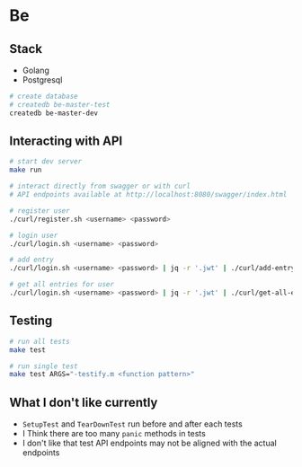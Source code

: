 # Be

## Stack

- Golang
- Postgresql

```bash
# create database
# createdb be-master-test
createdb be-master-dev
```

## Interacting with API

```bash
# start dev server
make run

# interact directly from swagger or with curl
# API endpoints available at http://localhost:8080/swagger/index.html

# register user
./curl/register.sh <username> <password>

# login user
./curl/login.sh <username> <password>

# add entry
./curl/login.sh <username> <password> | jq -r '.jwt' | ./curl/add-entry.sh <content>

# get all entries for user
./curl/login.sh <username> <password> | jq -r '.jwt' | ./curl/get-all-entries.sh
```

## Testing

```bash
# run all tests
make test

# run single test
make test ARGS="-testify.m <function pattern>"
```

## What I don't like currently

- `SetupTest` and `TearDownTest` run before and after each tests
- I Think there are too many `panic` methods in tests
- I don't like that test API endpoints may not be aligned with the actual endpoints
